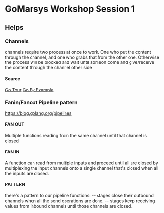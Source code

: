GoMarsys Workshop Session 1
===========================

## Helps

### Channels

channels require two process at once to work. 
One who put the content through the channel, and one who grabs that from the other one.
Otherwise the process will be blocked and wait until someon come and give/receive the content through the channel other side

#### Source

[Go Tour](https://tour.golang.org/concurrency/2)
[Go By Example](https://gobyexample.com/channels)

### Fanin/Fanout Pipeline pattern

https://blog.golang.org/pipelines

#### FAN OUT

Multiple functions reading from the same channel until that channel is closed

#### FAN IN

A function can read from multiple inputs and proceed until all are closed by
multiplexing the input channels onto a single channel that's closed when
all the inputs are closed.

#### PATTERN

there's a pattern to our pipeline functions:
-- stages close their outbound channels when all the send operations are done.
-- stages keep receiving values from inbound channels until those channels are closed.



